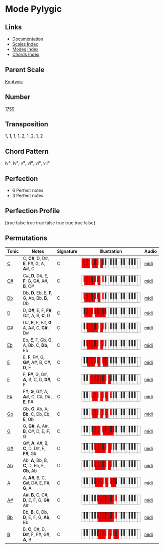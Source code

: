 # Mode Pylygic

## Links

- [Documentation](README.md)
- [Scales Index](Scales.md)
- [Modes Index](Modes.md)
- [Chords Index](Chords.md)

## Parent Scale

[Koptygic](ScaleKoptygic.md)

## Number

[1759](https://ianring.com/musictheory/scales/1759)

## Transposition

1, 1, 1, 1, 2, 1, 2, 1, 2

## Chord Pattern

iv⁰, iv⁰, v⁰, vi⁰, vi⁰, vii⁰

## Perfection

- 6 Perfect notes
- 3 Perfect notes

## Perfection Profile

[true false true true false true true true false]

## Permutations

| Tonic | Notes | Signature | Illustration | Audio |
|-------|-------|-----------|--------------|-------|
| [C](ModeCNaturalPylygic.md) | C, **C#**, D, D#, **E**, F#, G, A, **A#**, C | C | ![CNaturalPylygic](ModeCNaturalPylygic.png) | [midi](https://github.com/edipermadi/music/blob/main/docs/ModeCNaturalPylygic.mid?raw=true) |
| [C#](ModeCSharpPylygic.md) | C#, **D**, D#, E, **F**, G, G#, A#, **B**, C# | C | ![CSharpPylygic](ModeCSharpPylygic.png) | [midi](https://github.com/edipermadi/music/blob/main/docs/ModeCSharpPylygic.mid?raw=true) |
| [Db](ModeDFlatPylygic.md) | Db, **D**, Eb, E, **F**, G, Ab, Bb, **B**, Db | C | ![DFlatPylygic](ModeDFlatPylygic.png) | [midi](https://github.com/edipermadi/music/blob/main/docs/ModeDFlatPylygic.mid?raw=true) |
| [D](ModeDNaturalPylygic.md) | D, **D#**, E, F, **F#**, G#, A, B, **C**, D | C | ![DNaturalPylygic](ModeDNaturalPylygic.png) | [midi](https://github.com/edipermadi/music/blob/main/docs/ModeDNaturalPylygic.mid?raw=true) |
| [D#](ModeDSharpPylygic.md) | D#, **E**, F, F#, **G**, A, A#, C, **C#**, D# | C | ![DSharpPylygic](ModeDSharpPylygic.png) | [midi](https://github.com/edipermadi/music/blob/main/docs/ModeDSharpPylygic.mid?raw=true) |
| [Eb](ModeEFlatPylygic.md) | Eb, **E**, F, Gb, **G**, A, Bb, C, **Db**, Eb | C | ![EFlatPylygic](ModeEFlatPylygic.png) | [midi](https://github.com/edipermadi/music/blob/main/docs/ModeEFlatPylygic.mid?raw=true) |
| [E](ModeENaturalPylygic.md) | E, **F**, F#, G, **G#**, A#, B, C#, **D**, E | C | ![ENaturalPylygic](ModeENaturalPylygic.png) | [midi](https://github.com/edipermadi/music/blob/main/docs/ModeENaturalPylygic.mid?raw=true) |
| [F](ModeFNaturalPylygic.md) | F, **F#**, G, G#, **A**, B, C, D, **D#**, F | C | ![FNaturalPylygic](ModeFNaturalPylygic.png) | [midi](https://github.com/edipermadi/music/blob/main/docs/ModeFNaturalPylygic.mid?raw=true) |
| [F#](ModeFSharpPylygic.md) | F#, **G**, G#, A, **A#**, C, C#, D#, **E**, F# | C | ![FSharpPylygic](ModeFSharpPylygic.png) | [midi](https://github.com/edipermadi/music/blob/main/docs/ModeFSharpPylygic.mid?raw=true) |
| [Gb](ModeGFlatPylygic.md) | Gb, **G**, Ab, A, **Bb**, C, Db, Eb, **E**, Gb | C | ![GFlatPylygic](ModeGFlatPylygic.png) | [midi](https://github.com/edipermadi/music/blob/main/docs/ModeGFlatPylygic.mid?raw=true) |
| [G](ModeGNaturalPylygic.md) | G, **G#**, A, A#, **B**, C#, D, E, **F**, G | C | ![GNaturalPylygic](ModeGNaturalPylygic.png) | [midi](https://github.com/edipermadi/music/blob/main/docs/ModeGNaturalPylygic.mid?raw=true) |
| [G#](ModeGSharpPylygic.md) | G#, **A**, A#, B, **C**, D, D#, F, **F#**, G# | C | ![GSharpPylygic](ModeGSharpPylygic.png) | [midi](https://github.com/edipermadi/music/blob/main/docs/ModeGSharpPylygic.mid?raw=true) |
| [Ab](ModeAFlatPylygic.md) | Ab, **A**, Bb, B, **C**, D, Eb, F, **Gb**, Ab | C | ![AFlatPylygic](ModeAFlatPylygic.png) | [midi](https://github.com/edipermadi/music/blob/main/docs/ModeAFlatPylygic.mid?raw=true) |
| [A](ModeANaturalPylygic.md) | A, **A#**, B, C, **C#**, D#, E, F#, **G**, A | C | ![ANaturalPylygic](ModeANaturalPylygic.png) | [midi](https://github.com/edipermadi/music/blob/main/docs/ModeANaturalPylygic.mid?raw=true) |
| [A#](ModeASharpPylygic.md) | A#, **B**, C, C#, **D**, E, F, G, **G#**, A# | C | ![ASharpPylygic](ModeASharpPylygic.png) | [midi](https://github.com/edipermadi/music/blob/main/docs/ModeASharpPylygic.mid?raw=true) |
| [Bb](ModeBFlatPylygic.md) | Bb, **B**, C, Db, **D**, E, F, G, **Ab**, Bb | C | ![BFlatPylygic](ModeBFlatPylygic.png) | [midi](https://github.com/edipermadi/music/blob/main/docs/ModeBFlatPylygic.mid?raw=true) |
| [B](ModeBNaturalPylygic.md) | B, **C**, C#, D, **D#**, F, F#, G#, **A**, B | C | ![BNaturalPylygic](ModeBNaturalPylygic.png) | [midi](https://github.com/edipermadi/music/blob/main/docs/ModeBNaturalPylygic.mid?raw=true) |
